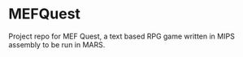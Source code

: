 # MEFQuest
Project repo for MEF Quest, a text based RPG game written in MIPS assembly to be run in MARS.
